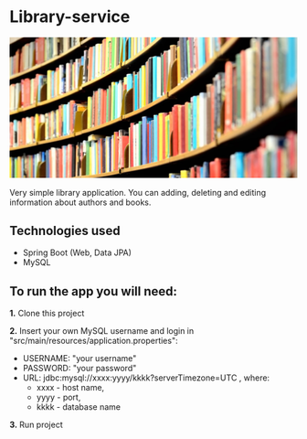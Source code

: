 # Library-service
![Library logo](library.jpg)

Very simple library application. You can adding, deleting and editing information about authors and books.
## Technologies used

* Spring Boot (Web, Data JPA)
* MySQL

## To run the app you will need:

**1.** Clone this project

**2.** Insert your own MySQL username and login in "src/main/resources/application.properties":
- USERNAME: "your username"
- PASSWORD: "your password"
- URL: jdbc:mysql://xxxx:yyyy/kkkk?serverTimezone=UTC , where:
    * xxxx - host name,
    * yyyy - port,
    * kkkk - database name

**3.** Run project
